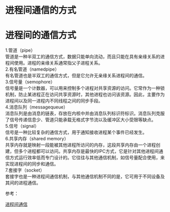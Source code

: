 # 进程间通信的方式

# 进程间的通信方式

1.管道（pipe）<br/>
管道是一种半双工的通信方式，数据只能单向流动，而且只能在具有亲缘关系的进程间使用。进程的亲缘关系通常指父子进程关系。<br/>
2.有名管道（namedpipe）<br/>
有名管道也是半双工的通信方式，但是它允许无亲缘关系进程间的通信。<br/>
3.信号量（semophore）<br/>
信号量是一个计数器，可以用来控制多个进程对共享资源的访问。它常作为一种锁机制，防止某进程正在访问共享资源时，其他进程也访问该资源。因此，主要作为进程间以及同一进程内不同线程之间的同步手段。<br/>
4.消息队列（messagequeue）<br/>
消息队列是由消息的链表，存放在内核中并由消息队列标识符标识。消息队列克服了信号传递信息少、管道只能承载无格式字节流以及缓冲区大小受限等缺点。<br/>
5.信号（signal）<br/>
信号是一种比较复杂的通信方式，用于通知接收进程某个事件已经发生。<br/>
6.共享内存（shared memory）<br/>
共享内存就是映射一段能被其他进程所访问的内存，这段共享内存由一个进程创建，但多个进程都可以访问。共享内存是最快的IPC方式，它是针对其他进程间通信方式运行效率低而专门设计的。它往往与其他通信机制，如信号量配合使用，来实现进程间的同步和通信。<br/>
7.套接字（socket）<br/>
套接字也是一种进程间通信机制，与其他通信机制不同的是，它可用于不同设备及其间的进程通信。


参考：

[进程间通信](https://baike.baidu.com/item/ipc/19486140)
